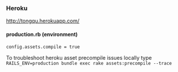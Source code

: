 ### Heroku
http://tongqu.herokuapp.com/

#### production.rb (environment)
`config.assets.compile = true`

To troubleshoot heroku asset precompile issues locally type `RAILS_ENV=production bundle exec rake assets:precompile --trace`
